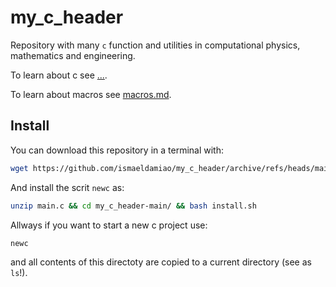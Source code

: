 # my_c_header

Repository with many `c` function and utilities in computational physics,
mathematics and engineering.

To learn about c see [...](...).

To learn about macros see [macros.md](macros.md).

## Install

You can download this repository in a terminal with:
```bash
wget https://github.com/ismaeldamiao/my_c_header/archive/refs/heads/main.zip
```

And install the scrit `newc` as:
```bash
unzip main.c && cd my_c_header-main/ && bash install.sh
```

Allways if you want to start a new c project use:
```bash
newc
```

and all contents of this directoty are copied to a current directory
(see as `ls`!).
